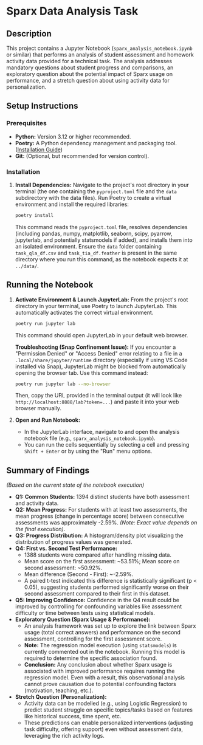 # Sparx Data Analysis Task

## Description

This project contains a Jupyter Notebook (`sparx_analysis_notebook.ipynb` or similar) that performs an analysis of student assessment and homework activity data provided for a technical task. The analysis addresses mandatory questions about student progress and comparisons, an exploratory question about the potential impact of Sparx usage on performance, and a stretch question about using activity data for personalization.

## Setup Instructions

### Prerequisites

* **Python:** Version 3.12 or higher recommended.
* **Poetry:** A Python dependency management and packaging tool. ([Installation Guide](https://python-poetry.org/docs/#installation))
* **Git:** (Optional, but recommended for version control).

### Installation

1.  **Install Dependencies:**
    Navigate to the project's root directory in your terminal (the one containing the `pyproject.toml` file and the `data` subdirectory with the data files). Run Poetry to create a virtual environment and install the required libraries:
    ```bash
    poetry install
    ```
    This command reads the `pyproject.toml` file, resolves dependencies (including pandas, numpy, matplotlib, seaborn, scipy, pyarrow, jupyterlab, and potentially statsmodels if added), and installs them into an isolated environment. Ensure the `data` folder containing `task_qla_df.csv` and `task_tia_df.feather` is present in the same directory where you run this command, as the notebook expects it at `../data/`.

## Running the Notebook

1.  **Activate Environment & Launch JupyterLab:**
    From the project's root directory in your terminal, use Poetry to launch JupyterLab. This automatically activates the correct virtual environment.
    ```bash
    poetry run jupyter lab
    ```
    This command should open JupyterLab in your default web browser.

    **Troubleshooting (Snap Confinement Issue):** If you encounter a "Permission Denied" or "Access Denied" error relating to a file in a `.local/share/jupyter/runtime` directory (especially if using VS Code installed via Snap), JupyterLab might be blocked from automatically opening the browser tab. Use this command instead:
    ```bash
    poetry run jupyter lab --no-browser
    ```
    Then, copy the URL provided in the terminal output (it will look like `http://localhost:8888/lab?token=...`) and paste it into your web browser manually.

2.  **Open and Run Notebook:**
    * In the JupyterLab interface, navigate to and open the analysis notebook file (e.g., `sparx_analysis_notebook.ipynb`).
    * You can run the cells sequentially by selecting a cell and pressing `Shift + Enter` or by using the "Run" menu options.

## Summary of Findings

*(Based on the current state of the notebook execution)*

* **Q1: Common Students:** 1394 distinct students have both assessment and activity data.
* **Q2: Mean Progress:** For students with at least two assessments, the mean progress (change in percentage score) between consecutive assessments was approximately -2.59%. *(Note: Exact value depends on the final execution)*.
* **Q3: Progress Distribution:** A histogram/density plot visualizing the distribution of progress values was generated.
* **Q4: First vs. Second Test Performance:**
    * 1388 students were compared after handling missing data.
    * Mean score on the first assessment: ~53.51%; Mean score on second assessment: ~50.92%.
    * Mean difference (Second - First): ~-2.59%.
    * A paired t-test indicated this difference is statistically significant (p < 0.05), suggesting students performed significantly worse on their second assessment compared to their first in this dataset.
* **Q5: Improving Confidence:** Confidence in the Q4 result could be improved by controlling for confounding variables like assessment difficulty or time between tests using statistical models.
* **Exploratory Question (Sparx Usage & Performance):**
    * An analysis framework was set up to explore the link between Sparx usage (total correct answers) and performance on the second assessment, controlling for the first assessment score.
    * **Note:** The regression model execution (using `statsmodels`) is currently commented out in the notebook. Running this model is required to determine the specific association found.
    * **Conclusion:** Any conclusion about whether Sparx usage is associated with improved performance requires running the regression model. Even with a result, this observational analysis cannot prove causation due to potential confounding factors (motivation, teaching, etc.).
* **Stretch Question (Personalization):**
    * Activity data can be modelled (e.g., using Logistic Regression) to predict student struggle on specific topics/tasks based on features like historical success, time spent, etc.
    * These predictions can enable personalized interventions (adjusting task difficulty, offering support) even without assessment data, leveraging the rich activity logs.

